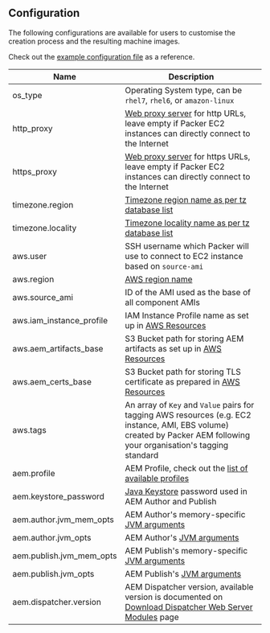 Configuration
-------------

The following configurations are available for users to customise the creation process and the resulting machine images.

Check out the [example configuration file](https://github.com/shinesolutions/packer-aem/blob/master/examples/user-config/sandpit.yaml) as a reference.

| Name | Description |
|------|-------------|
| os_type | Operating System type, can be `rhel7`, `rhel6`, or `amazon-linux` |
| http_proxy | [Web proxy server](https://en.wikipedia.org/wiki/Proxy_server) for http URLs, leave empty if Packer EC2 instances can directly connect to the Internet |
| https_proxy | [Web proxy server](https://en.wikipedia.org/wiki/Proxy_server) for https URLs, leave empty if Packer EC2 instances can directly connect to the Internet |
| timezone.region | [Timezone region name as per tz database list](https://en.wikipedia.org/wiki/List_of_tz_database_time_zones#List) |
| timezone.locality | [Timezone locality name as per tz database list](https://en.wikipedia.org/wiki/List_of_tz_database_time_zones#List) |
| aws.user | SSH username which Packer will use to connect to EC2 instance based on `source-ami` |
| aws.region | [AWS region name](http://docs.aws.amazon.com/AWSEC2/latest/UserGuide/using-regions-availability-zones.html) |
| aws.source_ami | ID of the AMI used as the base of all component AMIs  |
| aws.iam_instance_profile | IAM Instance Profile name as set up in [AWS Resources](https://github.com/shinesolutions/packer-aem/blob/master/docs/aws-resources.md) |
| aws.aem_artifacts_base | S3 Bucket path for storing AEM artifacts as set up in [AWS Resources](https://github.com/shinesolutions/packer-aem/blob/master/docs/aws-resources.md) |
| aws.aem_certs_base | S3 Bucket path for storing TLS certificate as prepared in [AWS Resources](https://github.com/shinesolutions/packer-aem/blob/master/docs/aws-resources.md) |
| aws.tags | An array of `Key` and `Value` pairs for tagging AWS resources (e.g. EC2 instance, AMI, EBS volume) created by Packer AEM following your organisation's tagging standard |
| aem.profile | AEM Profile, check out the [list of available profiles](https://github.com/shinesolutions/puppet-aem-curator/blob/master/docs/aem-profiles-artifacts.md) |
| aem.keystore_password | [Java Keystore](https://www.digitalocean.com/community/tutorials/java-keytool-essentials-working-with-java-keystores) password used in AEM Author and Publish |
| aem.author.jvm_mem_opts | AEM Author's memory-specific [JVM arguments](https://docs.oracle.com/cd/E22289_01/html/821-1274/configuring-the-default-jvm-and-java-arguments.html) |
| aem.author.jvm_opts | AEM Author's [JVM arguments](https://docs.oracle.com/cd/E22289_01/html/821-1274/configuring-the-default-jvm-and-java-arguments.html) |
| aem.publish.jvm_mem_opts | AEM Publish's memory-specific [JVM arguments](https://docs.oracle.com/cd/E22289_01/html/821-1274/configuring-the-default-jvm-and-java-arguments.html) |
| aem.publish.jvm_opts | AEM Publish's [JVM arguments](https://docs.oracle.com/cd/E22289_01/html/821-1274/configuring-the-default-jvm-and-java-arguments.html) |
| aem.dispatcher.version | AEM Dispatcher version, available version is documented on [Download Dispatcher Web Server Modules](https://www.adobeaemcloud.com/content/companies/public/adobe/dispatcher/dispatcher.html) page |

